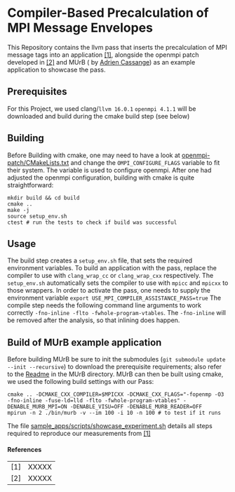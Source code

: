# Compiler-Based Precalculation of MPI Message Envelopes

This Repository contains the llvm pass that inserts the precalculation of MPI message tags into an
application [[1]](ref-1), alongside the openmpi patch developed in [[2]](ref-2) and MUrB (
by [Adrien Cassange](https://largo.lip6.fr/~cassagnea/)) as an example application to showcase the pass.

## Prerequisites

For this Project, we used clang/`llvm 16.0.1`
`openmpi 4.1.1` will be downloaded and build during the cmake build step (see below)

## Building

Before Building with cmake, one may need to have a look at [openmpi-patch/CMakeLists.txt](openmpi-patch/CMakeLists.txt)
and change the ``OMPI_CONFIGURE_FLAGS`` variable to fit their system.
The variable is used to configure openmpi.
After one had adjusted the openmpi configuration, building with cmake is quite straightforward:

```
mkdir build && cd build
cmake ..
make -j
source setup_env.sh
ctest # run the tests to check if build was successful
```

## Usage

The build step creates a ``setup_env.sh`` file, that sets the required environment variables.
To build an application with the pass, replace the compiler to use with ``clang_wrap_cc`` or ``clang_wrap_cxx``
respectively.
The ``setup_env.sh`` automatically sets the compiler to use with ``mpicc`` and ``mpicxx`` to those wrappers.
In order to activate the pass, one needs to supply the environment
variable ``export USE_MPI_COMPILER_ASSISTANCE_PASS=true``
The compile step needs the following command line arguments to work
correctly ``-fno-inline -flto -fwhole-program-vtables``.
The ``-fno-inline`` will be removed after the analysis, so that inlining does happen.

## Build of MUrB example application

Before building MUrB be sure to init the submodules (``git submodule update --init --recursive``) to download the
prerequisite requirements; also refer to the [Readme](sample_apps/MUrB/README.md) in the MUrB directory.
MUrB can then be built using cmake, we used the following build settings with our Pass:

```
cmake .. -DCMAKE_CXX_COMPILER=$MPICXX -DCMAKE_CXX_FLAGS="-fopenmp -O3 -fno-inline -fuse-ld=lld -flto -fwhole-program-vtables" -DENABLE_MURB_MPI=ON -DENABLE_VISU=OFF -DENABLE_MURB_READER=OFF
mpirun -n 2 ./bin/murb -v --im 100 -i 10 -n 100 # to test if it runs
```

The file [sample_apps/scripts/showcase_experiment.sh](sample_apps/scripts/showcase_experiment.sh) details all steps
required to reproduce our measurements from [[1]](ref-1)

#### References

<table style="border:0px">
<tr>
    <td valign="top"><a name="ref-1"></a>[1]</td>
    <td>
XXXXX
      </td>
</tr>
<tr>
    <td valign="top"><a name="ref-2"></a>[2]</td>
    <td>XXXXX</td>
</tr>


